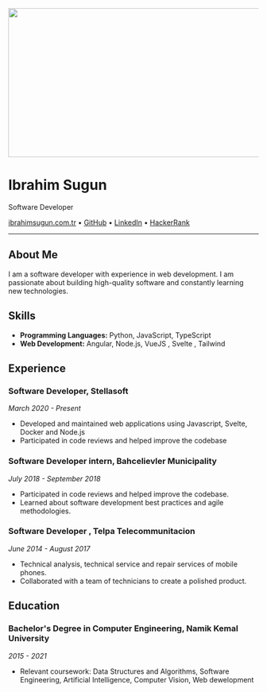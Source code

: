 <img src="https://prnt.sc/ZRTU4BIK90Yo" width="920" height="300" alight="center">

# Ibrahim Sugun

Software Developer

[ibrahimsugun.com.tr](https://ibrahimsugun.com.tr/) • [GitHub](https://github.com/ibrahimsugun) • [LinkedIn](https://www.linkedin.com/in/ibrahimsugun) • [HackerRank](https://www.hackerrank.com/zibizeretta)

---

## About Me

I am a software developer with experience in web development. I am passionate about building high-quality software and constantly learning new technologies.

## Skills

- **Programming Languages:** Python,  JavaScript, TypeScript
- **Web Development:** Angular, Node.js, VueJS , Svelte , Tailwind

## Experience

### Software Developer, Stellasoft  
*March 2020 - Present*

- Developed and maintained web applications using Javascript, Svelte, Docker and Node.js
- Participated in code reviews and helped improve the codebase


### Software Developer intern, Bahcelievler Municipality
*July 2018 - September 2018*

- Participated in code reviews and helped improve the codebase.
- Learned about software development best practices and agile methodologies.

### Software Developer , Telpa Telecommunitacion 
*June 2014 - August 2017*

- Technical analysis, technical service and repair services of mobile phones.
- Collaborated with a team of technicians  to create a polished product.

## Education

### Bachelor's Degree in Computer Engineering, Namik Kemal University
*2015 - 2021*

- Relevant coursework: Data Structures and Algorithms, Software Engineering, Artificial Intelligence, Computer Vision, Web dewelopment

